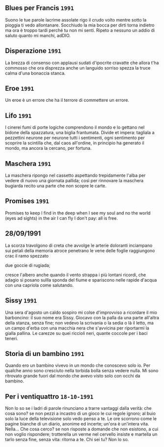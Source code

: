 ## Blues per Francis `1991`

Suono le tue parole
lacrime assolate
rigo il crudo volto
mentre sotto la pioggia
ti vedo allontanare.
Socchiudo la mia bocca
per dirti torna indietro
ma ora &egrave; troppo tardi
perch&eacute; tu non mi senti.
Ripeto a nessuno
un addio di saluto
quanto mi manchi, adDIO.

## Disperazione `1991`

La brezza di consenso
con applausi sudati
d'ipocrite cravatte
che allora t'ha commosso
che ora disprezza anche
un languido sorriso
spezza la truce calma
d'una bonaccia stanca.

## Eroe `1991`

Un eroe &egrave; un
errore
che ha il terrore
di commettere un
errore.

## Lifo `1991`

I cinerei fumi di porte logiche
comprendono il mondo
e lo gettano nel bidone della
spazzatura, una biglia frantumata.
Divide et impera:
tagliala a pezzettini
neurone per neurone
tutti i sentimenti, ogni sentimento
per scoprire la scintilla che, dal caos
all'ordine, in principio
ha generato il mondo,
ma ancora la cercano, per fortuna.

## Maschera `1991`

La maschera ripongo
nel cassetto aspettando
trepidamente l'alba
per vedere di nuovo
una giornata pallida;
cos&igrave; per rinnovare
la maschera bugiarda
recito una parte
che non scopre le carte.

## Promises `1991`

Promises to keep
I find in the deep
when I see
my soul and no the world
(eyes ad sights)
in the air I can fly
I don't pay: all is free.

## 28/09/1991

La scorza travolgono
di creta che avvolge
le arterie doloranti
inciampano sui petali
della memoria atroce
penetrano le vene delle foglie
raggiungono crac il ramo spezzato

due goccie di rugiada;

cresce l'albero anche
quando il vento strappa
i pi&ugrave; lontani ricordi,
che adagio si posano
sullla sponda del fiume
e spariscono nelle rapide d'acqua
con una capriola come salutando.

## Sissy `1991`

Una sera d'agosto un caldo sospiro
mi colse d'improvviso
a ricordare il mio barboncino:
il suo nome era Sissy.
Giocavo con la palla da una parte
all'altra della stanza, senza fine;
non vedevo la scrivania o la sedia
o l&agrave; il letto, ma un campo d'erba
con una macchia nera che s'avvicina
per riportarmi la gialla pallina.
Le carezze su quei riccioli neri,
quante coccole per i baci teneri.

## Storia di un bambino `1991`

Quando ero un bambino
vivevo in un mondo
che conoscevo solo io.
Per qualche anno
sono cresciuto
nella torbida bolla
senza vedere nulla.
Mi sono ritrovato
grande fuori dal mondo
che avevo visto solo
con occhi da bambino.

## Per i ventiquattro `18-10-1991`

Non lo so
se i ladri di parole
rinunciano a
trarre vantaggi dalla verit&agrave;:
che cosa sono?
se non pezzi
a incastro di un gioco
le cui regole ignoro;
al buio
solo la luce della televisione
solo
vedo
penso a te.
Le ore scorrono
come le pagine bianche
di un diario,
anonime ed incerte;
un'ora
&egrave; un'intera vita. Nella...
Che cosa cerco?
se non risposte
a domande che non
esistono,
a cui non voglio rispondere;
trotterella un verme
nel cervello
insiste e martella
un tarlo
senza fine, senza vita:
ritorna a te.
Chi sei tu? Non lo so.

